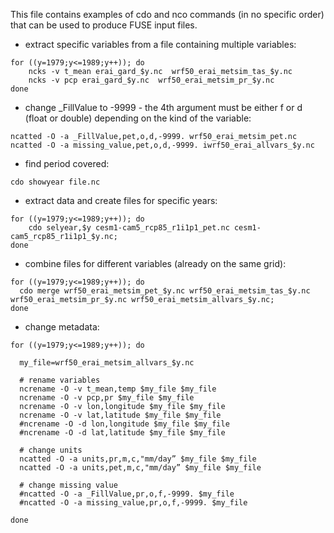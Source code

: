This file contains examples of cdo and nco commands (in no specific order) that can be used to produce FUSE input files.

* extract specific variables from a file containing multiple variables:

```
for ((y=1979;y<=1989;y++)); do
    ncks -v t_mean erai_gard_$y.nc  wrf50_erai_metsim_tas_$y.nc
    ncks -v pcp erai_gard_$y.nc  wrf50_erai_metsim_pr_$y.nc
done
```

* change _FillValue to -9999 - the 4th argument must be either f or d (float or double) depending on the kind of the variable:

```
ncatted -O -a _FillValue,pet,o,d,-9999. wrf50_erai_metsim_pet.nc
ncatted -O -a missing_value,pet,o,d,-9999. iwrf50_erai_allvars_$y.nc
```

* find period covered:

```
cdo showyear file.nc
```

* extract data and create files for specific years:
```
for ((y=1979;y<=1989;y++)); do
    cdo selyear,$y cesm1-cam5_rcp85_r1i1p1_pet.nc cesm1-cam5_rcp85_r1i1p1_$y.nc;
done
```

* combine files for different variables (already on the same grid):

```
for ((y=1979;y<=1989;y++)); do
  cdo merge wrf50_erai_metsim_pet_$y.nc wrf50_erai_metsim_tas_$y.nc wrf50_erai_metsim_pr_$y.nc wrf50_erai_metsim_allvars_$y.nc;
done
```

* change metadata:

```
for ((y=1979;y<=1989;y++)); do

  my_file=wrf50_erai_metsim_allvars_$y.nc

  # rename variables
  ncrename -O -v t_mean,temp $my_file $my_file
  ncrename -O -v pcp,pr $my_file $my_file
  ncrename -O -v lon,longitude $my_file $my_file
  ncrename -O -v lat,latitude $my_file $my_file
  #ncrename -O -d lon,longitude $my_file $my_file
  #ncrename -O -d lat,latitude $my_file $my_file

  # change units
  ncatted -O -a units,pr,m,c,"mm/day” $my_file $my_file
  ncatted -O -a units,pet,m,c,"mm/day” $my_file $my_file

  # change missing value
  #ncatted -O -a _FillValue,pr,o,f,-9999. $my_file
  #ncatted -O -a missing_value,pr,o,f,-9999. $my_file

done
```
